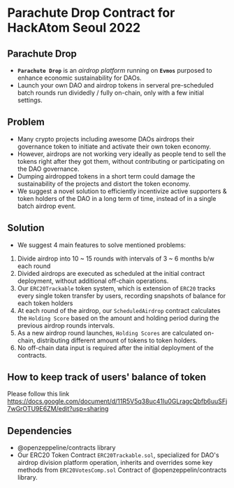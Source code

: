 # Parachute Drop Contract for HackAtom Seoul 2022
## Parachute Drop
* **`Parachute Drop`** is an *airdrop platform* running on **`Evmos`** purposed to enhance economic sustainability for DAOs.
* Launch your own DAO and airdrop tokens in serveral pre-scheduled batch rounds run dividedly / fully on-chain, only with a few initial settings.

## Problem
* Many crypto projects including awesome DAOs airdrops their governance token to initiate and activate their own token economy.
* However, airdrops are not working very ideally as people tend to sell the tokens right after they got them, without contributing or participating on the DAO governance.
* Dumping airdropped tokens in a short term could damage the sustainability of the projects and distort the token economy. 
* We suggest a novel solution to efficiently incentivize active supporters & token holders of the DAO in a long term of time, instead of in a single batch airdrop event.


## Solution
* We suggest 4 main features to solve mentioned problems:
1. Divide airdrop into 10 ~ 15 rounds with intervals of 3 ~ 6 months b/w each round
2. Divided airdrops are executed as scheduled at the initial contract deployment, without additional off-chain operations.
3. Our `ERC20Trackable` token system, which is extension of `ERC20` tracks every single token transfer by users, recording snapshots of balance for each token holders
4. At each round of the airdrop, our `ScheduledAirdrop` contract calculates the `Holding Score` based on the amount and holding period during the previous airdrop rounds intervals.
5. As a new airdrop round launches, `Holding Scores` are calculated on-chain, distributing different amount of tokens to token holders.
6. No off-chain data input is required after the initial deployment of the contracts.

## How to keep track of users' balance of token 
Please follow this link
https://docs.google.com/document/d/11R5V5q38uc41Iu0GLragcQbfb6uuSFj7wGrOTU9E6ZM/edit?usp=sharing

## Dependencies
* @openzeppeline/contracts library
* Our ERC20 Token Contract `ERC20Trackable.sol`, specialized for DAO's airdrop division platform operation, inherits and overrides some key methods from `ERC20VotesComp.sol` Contract of @openzeppelin/contracts library.
